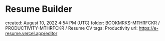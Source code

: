 # Resume Builder

created: August 10, 2022 4:54 PM (UTC)
folder: BOOKMRKS-MTHRFCKR / PRODUCTIVITY-MTHRFCKR / Resume CV
tags: Productivity
url: https://e-resume.vercel.app/editor